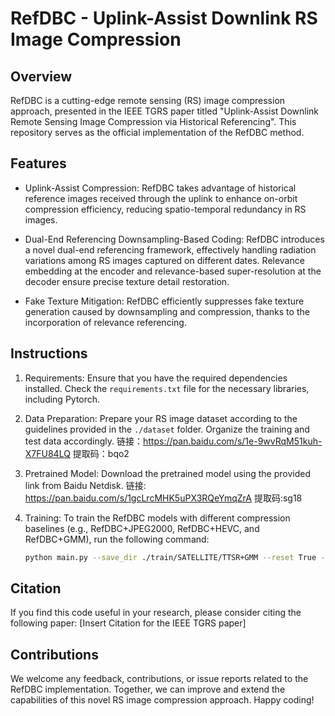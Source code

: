 # RefDBC - Uplink-Assist Downlink RS Image Compression

## Overview

RefDBC is a cutting-edge remote sensing (RS) image compression approach, presented in the IEEE TGRS paper titled "Uplink-Assist Downlink Remote Sensing Image Compression via Historical Referencing". This repository serves as the official implementation of the RefDBC method.

## Features

- Uplink-Assist Compression: RefDBC takes advantage of historical reference images received through the uplink to enhance on-orbit compression efficiency, reducing spatio-temporal redundancy in RS images.

- Dual-End Referencing Downsampling-Based Coding: RefDBC introduces a novel dual-end referencing framework, effectively handling radiation variations among RS images captured on different dates. Relevance embedding at the encoder and relevance-based super-resolution at the decoder ensure precise texture detail restoration.

- Fake Texture Mitigation: RefDBC efficiently suppresses fake texture generation caused by downsampling and compression, thanks to the incorporation of relevance referencing.

## Instructions

1. Requirements: Ensure that you have the required dependencies installed. Check the `requirements.txt` file for the necessary libraries, including Pytorch.

2. Data Preparation: Prepare your RS image dataset according to the guidelines provided in the `./dataset` folder. Organize the training and test data accordingly.
链接：https://pan.baidu.com/s/1e-9wvRqM51kuh-X7FU84LQ  提取码：bqo2
3. Pretrained Model: Download the pretrained model using the provided link from Baidu Netdisk. 链接: https://pan.baidu.com/s/1gcLrcMHK5uPX3RQeYmqZrA 
提取码:sg18

4. Training: To train the RefDBC models with different compression baselines (e.g., RefDBC+JPEG2000, RefDBC+HEVC, and RefDBC+GMM), run the following command:
   ```bash
   python main.py --save_dir ./train/SATELLITE/TTSR+GMM --reset True --log_file_name train.log --num_gpu 1 --num_workers 0 --dataset SATELLITE --dataset_dir G:/WHW/RS_compress/satellite --n_feats 64 --lr_rate 1e-4 --lr_rate_dis 1e-4 --lr_rate_lte 1e-5 --rec_w 1 --per_w 1e-2 --tpl_w 1e-2 --adv_w 1e-3 --batch_size 2 --num_init_epochs 10 --num_epochs 200 --print_every 600 --save_every 10 --train_crop_size 32

## Citation

If you find this code useful in your research, please consider citing the following paper:
[Insert Citation for the IEEE TGRS paper]

## Contributions

We welcome any feedback, contributions, or issue reports related to the RefDBC implementation. Together, we can improve and extend the capabilities of this novel RS image compression approach. Happy coding!
